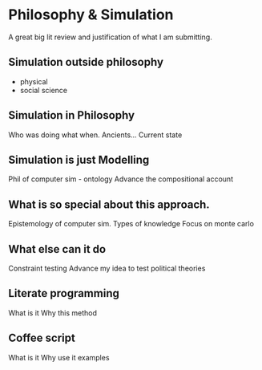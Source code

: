 # Philosophy & Simulation

A great big lit review and justification of what I am submitting.


## Simulation outside philosophy

- physical
- social science

## Simulation in Philosophy

Who was doing what when.
Ancients...
Current state

## Simulation is just Modelling

Phil of computer sim - ontology
Advance the compositional account


## What is so special about this approach.

Epistemology of computer sim.
Types of knowledge
Focus on monte carlo


## What else can it do

Constraint testing
Advance my idea to test political theories  

## Literate programming

What is it
Why this method

## Coffee script

What is it
Why use it
examples
